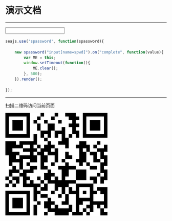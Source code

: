# 演示文档

---

<meta name="format-detection" content="telephone=no"/>
<meta name="format-detection" content="email=no"/>
<meta name="viewport" content="initial-scale=1.0, maximum-scale=1.0, minimum-scale=1.0, user-scalable=0"/>

<input type="password" name="spwd" autocomplete="off"
    pattern="\d*"
    minlength="6" maxlength="6" />


````javascript
seajs.use('spassword', function(spassword){

    new spassword("input[name=spwd]").on("complete", function(value){
        var ME = this;
        window.setTimeout(function(){
            ME.clear();
        }, 500);
    }).render();

});
````

----

扫描二维码访问当前页面

![二维码](example-url.png)
